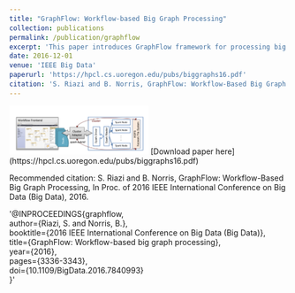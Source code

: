 ```yaml
---
title: "GraphFlow: Workflow-based Big Graph Processing"
collection: publications
permalink: /publication/graphflow
excerpt: 'This paper introduces GraphFlow framework for processing big graphs using Galaxy and Apache Spark.'
date: 2016-12-01
venue: 'IEEE Big Data'
paperurl: 'https://hpcl.cs.uoregon.edu/pubs/biggraphs16.pdf'
citation: 'S. Riazi and B. Norris, GraphFlow: Workflow-Based Big Graph Processing, In Proc. of 2016 IEEE International Conference on Big Data (Big Data), 2016.'
---
```


<img width='50%' src='/images/graphflow.png' />
[Download paper here](https://hpcl.cs.uoregon.edu/pubs/biggraphs16.pdf)

Recommended citation: S. Riazi and B. Norris, GraphFlow: Workflow-Based Big Graph Processing, In Proc. of 2016 IEEE International Conference on Big Data (Big Data), 2016.


'@INPROCEEDINGS{graphflow, <br>
  author={Riazi, S. and Norris, B.}, <br>
  booktitle={2016 IEEE International Conference on Big Data (Big Data)}, <br>
  title={GraphFlow: Workflow-based big graph processing}, <br>
  year={2016}, <br>
  pages={3336-3343}, <br>
  doi={10.1109/BigData.2016.7840993} <br>
}'
